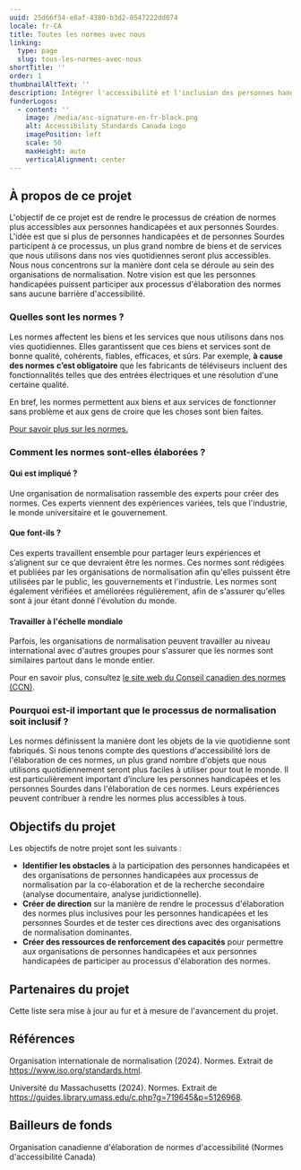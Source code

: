 ```yaml
---
uuid: 25d66f54-e8af-4380-b3d2-0547222dd074
locale: fr-CA
title: Toutes les normes avec nous
linking:
  type: page
  slug: tous-les-normes-avec-nous
shortTitle: ''
order: 1
thumbnailAltText: ''
description: Intégrer l'accessibilité et l'inclusion des personnes handicapées dans toutes les normes.
funderLogos:
  - content: ''
    image: /media/asc-signature-en-fr-black.png
    alt: Accessibility Standards Canada Logo
    imagePosition: left
    scale: 50
    maxHeight: auto
    verticalAlignment: center
---
```

## À propos de ce projet

L'objectif de ce projet est de rendre le processus de création de normes plus accessibles aux personnes handicapées et aux personnes Sourdes. L'idée est que si plus de personnes handicapées et de personnes Sourdes participent à ce processus, un plus grand nombre de biens et de services que nous utilisons dans nos vies quotidiennes seront plus accessibles. Nous nous concentrons sur la manière dont cela se déroule au sein des organisations de normalisation. Notre vision est que les personnes handicapées puissent participer aux processus d'élaboration des normes sans aucune barrière d'accessibilité.

### Quelles sont les normes ?

Les normes affectent les biens et les services que nous utilisons dans nos vies quotidiennes. Elles garantissent que ces biens et services sont de bonne qualité, cohérents, fiables, efficaces, et sûrs. Par exemple, **à cause des normes** **c’est obligatoire** que les fabricants de téléviseurs incluent des fonctionnalités telles que des entrées électriques et une résolution d'une certaine qualité.

En bref, les normes permettent aux biens et aux services de fonctionner sans problème et aux gens de croire que les choses sont bien faites.

[Pour savoir plus sur les normes.](https://youtu.be/S47SCjCYJHo?si=VY\_Y8Yv4Z4kmKDcG)

### Comment les normes sont-elles élaborées ?

#### Qui est impliqué ?

Une organisation de normalisation rassemble des experts pour créer des normes. Ces experts viennent des expériences variées, tels que l'industrie, le monde universitaire et le gouvernement.

#### Que font-ils ?

Ces experts travaillent ensemble pour partager leurs expériences et s’alignent sur ce que devraient être les normes. Ces normes sont rédigées et publiées par les organisations de normalisation afin qu'elles puissent être utilisées par le public, les gouvernements et l'industrie. Les normes sont également vérifiées et améliorées régulièrement, afin de s'assurer qu'elles sont à jour étant donné l'évolution du monde.

#### Travailler à l'échelle mondiale

Parfois, les organisations de normalisation peuvent travailler au niveau international avec d'autres groupes pour s'assurer que les normes sont similaires partout dans le monde entier.

Pour en savoir plus, consultez [le site web du Conseil canadien des normes (CCN)](https://ccn-scc.ca/normes/processus-delaboration-de-normes/elaboration-de-normes-nationales).

### Pourquoi est-il important que le processus de normalisation soit inclusif ?

Les normes définissent la manière dont les objets de la vie quotidienne sont fabriqués. Si nous tenons compte des questions d'accessibilité lors de l'élaboration de ces normes, un plus grand nombre d'objets que nous utilisons quotidiennement seront plus faciles à utiliser pour tout le monde. Il est particulièrement important d’inclure les personnes handicapées et les personnes Sourdes dans l'élaboration de ces normes. Leurs expériences peuvent contribuer à rendre les normes plus accessibles à tous.

## Objectifs du projet

Les objectifs de notre projet sont les suivants :

- **Identifier les obstacles** à la participation des personnes handicapées et des organisations de personnes handicapées aux processus de normalisation par la co-élaboration et de la recherche secondaire (analyse documentaire, analyse juridictionnelle).
- **Créer de direction** sur la manière de rendre le processus d'élaboration des normes plus inclusives pour les personnes handicapées et les personnes Sourdes et de tester ces directions avec des organisations de normalisation dominantes.
- **Créer des ressources de renforcement des capacités** pour permettre aux organisations de personnes handicapées et aux personnes handicapées de participer au processus d'élaboration des normes.

## Partenaires du projet

Cette liste sera mise à jour au fur et à mesure de l'avancement du projet.

## Références

Organisation internationale de normalisation (2024). Normes. Extrait de <https://www.iso.org/standards.html>.

Université du Massachusetts (2024). Normes. Extrait de <https://guides.library.umass.edu/c.php?g=719645&p=5126968>.

## Bailleurs de fonds

Organisation canadienne d'élaboration de normes d'accessibilité (Normes d'accessibilité Canada)
